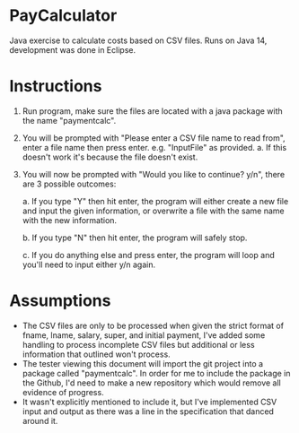 # PayCalculator
Java exercise to calculate costs based on CSV files. Runs on Java 14, development was done in Eclipse.

# Instructions
1. Run program, make sure the files are located with a java package with the name "paymentcalc".
2. You will be prompted with "Please enter a CSV file name to read from", enter a file name then press enter. e.g. "InputFile" as provided.
  a. If this doesn't work it's because the file doesn't exist.
3. You will now be prompted with "Would you like to continue? y/n", there are 3 possible outcomes:
 
      a. If you type "Y" then hit enter, the program will either create a new file and input the given information, or overwrite a file with the same name with the new   information.
  
      b. If you type "N" then hit enter, the program will safely stop.
  
      c. If you do anything else and press enter, the program will loop and you'll need to input either y/n again.

# Assumptions
- The CSV files are only to be processed when given the strict format of fname, lname, salary, super, and initial payment, I've added some handling to process incomplete CSV files but additional or less information that outlined won't process.
- The tester viewing this document will import the git project into a package called "paymentcalc". In order for me to include the package in the Github, I'd need to make a new repository which would remove all evidence of progress.
- It wasn't explicitly mentioned to include it, but I've implemented CSV input and output as there was a line in the specification that danced around it.

